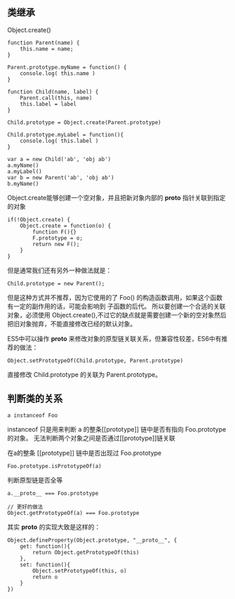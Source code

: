 ## 类继承
Object.create()
```
function Parent(name) {
    this.name = name;
}

Parent.prototype.myName = function() {
    console.log( this.name )
}

function Child(name, label) {
    Parent.call(this, name)
    this.label = label
}

Child.prototype = Object.create(Parent.prototype)

Child.prototype.myLabel = function(){
    console.log( this.label )
}

var a = new Child('ab', 'obj ab')
a.myName()
a.myLabel()
var b = new Parent('ab', 'obj ab')
b.myName()
```
Object.create能够创建一个空对象，并且把新对象内部的 __proto__ 指针关联到指定的对象
```
if(!Object.create) {
    Object.create = function(o) {
        function F(){}
        F.prototype = o;
        return new F();
    }
}
```

但是通常我们还有另外一种做法就是：
```
Child.prototype = new Parent();
```
但是这种方式并不推荐，因为它使用的了 Foo() 的构造函数调用，如果这个函数有一定的副作用的话，可能会影响到 子函数的后代。
所以要创建一个合适的关联对象，必须使用 Object.create(),不过它的缺点就是需要创建一个新的空对象然后把旧对象抛弃，不能直接修改已经的默认对象。

ES5中可以操作 __proto__ 来修改对象的原型链关联关系，但兼容性较差，ES6中有推荐的做法：
```
Object.setPrototypeOf(Child.prototype, Parent.prototype)
```
直接修改 Child.prototype 的关联为 Parent.prototype。


## 判断类的关系
```
a instanceof Foo
```
instanceof 只是用来判断 a 的整条[[prototype]] 链中是否有指向 Foo.prototype 的对象。
无法判断两个对象之间是否通过[[prototype]]链关联

在a的整条 [[prototype]] 链中是否出现过 Foo.prototype
```
Foo.prototype.isPrototypeOf(a)
```

判断原型链是否全等
```
a.__proto__ === Foo.prototype

// 更好的做法
Object.getPrototypeOf(a) === Foo.prototype
```

其实 __proto__ 的实现大致是这样的：
```
Object.defineProperty(Object.prototype, "__proto__", {
    get: function(){
        return Object.getPrototypeOf(this)
    },
    set: function(){
        Object.setPrototypeOf(this, o)
        return o
    }
})
```



